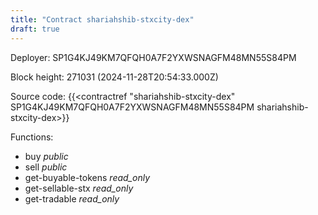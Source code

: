 ```yaml
---
title: "Contract shariahshib-stxcity-dex"
draft: true
---
```

Deployer: SP1G4KJ49KM7QFQH0A7F2YXWSNAGFM48MN55S84PM


 



Block height: 271031 (2024-11-28T20:54:33.000Z)

Source code: {{<contractref "shariahshib-stxcity-dex" SP1G4KJ49KM7QFQH0A7F2YXWSNAGFM48MN55S84PM shariahshib-stxcity-dex>}}

Functions:

* buy _public_
* sell _public_
* get-buyable-tokens _read_only_
* get-sellable-stx _read_only_
* get-tradable _read_only_
